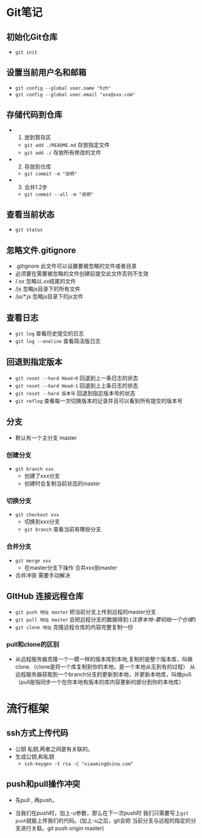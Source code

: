 # Git笔记

## 初始化Git仓库
- `git init`

## 设置当前用户名和邮箱
- `git config --global user.name "hzh"`
- `git config --global user.email "xxx@xxx.com"`

## 存储代码到仓库
- 1. 放到暂存区 
    - `git add ./README.md` 存放指定文件
    - `git add ./` 存放所有修改的文件
- 2. 存放到仓库
    - `git commit -m "说明"`
- 3. 合并1.2步 
    - `git commit --all -m "说明"`

## 查看当前状态
- `git status`

## 忽略文件.gitignore
- .gitignore 此文件可以设置要被忽略的文件或者目录
- 必须要在需要被忽略的文件创建前提交此文件否则不生效
- /.xx 忽略以.xx结尾的文件
- /js 忽略js目录下的所有文件
- /js/*.js 忽略js目录下的js文件

## 查看日志
- `git log` 查看历史提交的日志
- `git log --oneline` 查看简洁版日志

## 回退到指定版本
- `git reset --hard Head~0` 回退到上一条日志的状态
- `git reset --hard Head~1` 回退到上上条日志的状态
- `git reset --hard 版本号` 回退到指定版本号的状态
- `git reflog` 查看每一次切换版本的记录并且可以看到所有提交的版本号

## 分支
- 默认有一个主分支 master
### 创建分支
- `git branch xxx`
    - 创建了xxx分支
    - 创建时会复制当前状态的master
### 切换分支
- `git checkout xxx`
    - 切换到xxx分支
    - `git branch` 查看当前有哪些分支
### 合并分支
- `git merge xxx`
    - 在master分支下操作 合并xxx到master
- 合并冲突 需要手动解决

## GItHub 连接远程仓库
- `git push 地址 master` 把当前分支上传到远程的master分支
- `git pull 地址 master` 会把远程分支的数据得到:(*注意本地-要初始一个仓储!*)
- `git clone 地址` 克隆远程仓库的内容完整复制一份
### pull和clone的区别
- 从远程服务器克隆一个一模一样的版本库到本地,复制的是整个版本库，叫做clone.（clone是将一个库复制到你的本地，是一个本地从无到有的过程）
从远程服务器获取到一个branch分支的更新到本地，并更新本地库，叫做pull.（pull是指同步一个在你本地有版本的库内容更新的部分到你的本地库）
# 流行框架

## ssh方式上传代码

- 公钥 私钥,两者之间是有关联的。
- 生成公钥,和私钥
  + `ssh-keygen -t rsa -C "xiaoming@sina.com"`

## push和pull操作冲突

- 先pull , 再push。

- 当我们在push时，加上-u参数，那么在下一次push时
  我们只需要写上`git push`就能上传我们的代码。(加上-u之后，git会把
  当前分支与远程的指定的分支进行关联。git push origin master)